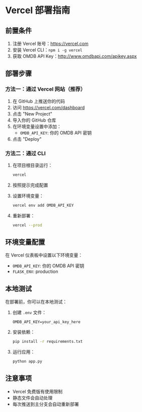 # Vercel 部署指南

## 前置条件

1. 注册 Vercel 账号：https://vercel.com
2. 安装 Vercel CLI：`npm i -g vercel`
3. 获取 OMDB API Key：http://www.omdbapi.com/apikey.aspx

## 部署步骤

### 方法一：通过 Vercel 网站（推荐）

1. 在 GitHub 上推送你的代码
2. 访问 https://vercel.com/dashboard
3. 点击 "New Project"
4. 导入你的 GitHub 仓库
5. 在环境变量设置中添加：
   - `OMDB_API_KEY`: 你的 OMDB API 密钥
6. 点击 "Deploy"

### 方法二：通过 CLI

1. 在项目根目录运行：
   ```bash
   vercel
   ```

2. 按照提示完成配置

3. 设置环境变量：
   ```bash
   vercel env add OMDB_API_KEY
   ```

4. 重新部署：
   ```bash
   vercel --prod
   ```

## 环境变量配置

在 Vercel 仪表板中设置以下环境变量：

- `OMDB_API_KEY`: 你的 OMDB API 密钥
- `FLASK_ENV`: production

## 本地测试

在部署前，你可以在本地测试：

1. 创建 `.env` 文件：
   ```
   OMDB_API_KEY=your_api_key_here
   ```

2. 安装依赖：
   ```bash
   pip install -r requirements.txt
   ```

3. 运行应用：
   ```bash
   python app.py
   ```

## 注意事项

- Vercel 免费版有使用限制
- 静态文件会自动处理
- 每次推送到主分支会自动重新部署 